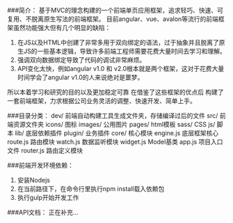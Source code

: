 ###简介：
基于MVC的理念构建的一个前端单页应用框架，追求轻巧、快速、可复用、不脱离原生写法的前端框架。
目前angular、vue、avalon等流行的前端框架虽然功能强大但有几个明显的缺陷：
1. 在JS以及HTML中创建了非常多用于双向绑定的语法，过于抽象并且脱离了原生JS的一些基本逻辑，导致许多前端工程师需要花费大量时间去学习和理解。
2. 强调双向数据绑定导致了代码的调试非常麻烦。
3. API变化太快，例如angular v1.0 和 v2.0根本就是两个框架，这对于花费大量时间学会了angular v1.0的人来说绝对是噩梦。

所以本着学习和研究的目的以及更加稳定可靠 在借鉴了这些框架的优点后 构建了一套前端框架，力求根据公司业务灵活的调整、快速开发、简单上手。

###目录分类：
	dev/ 前端自动构建工具生成文件夹，存储编译过后的文件
	src/ 前端资源文件夹
		icons/ 图标
		images/ 公用图片
		pages/ html模板
		sass/ CSS
		js/ 脚本
			lib/ 底层依赖插件
			plugin/ 业务插件
			core/ 核心模块
				engine.js 底层框架核心
				route.js 路由模块
				watch.js 数据监听模块
				widget.js Model基类
			app.js 项目入口文件
			router.js 路由定义模块

###前端开发环境依赖：
1. 安装Nodejs
2. 在当前路径下，在命令行里执行npm install载入依赖包
3. 执行gulp开始开发工作

###API文档：
正在补充...
